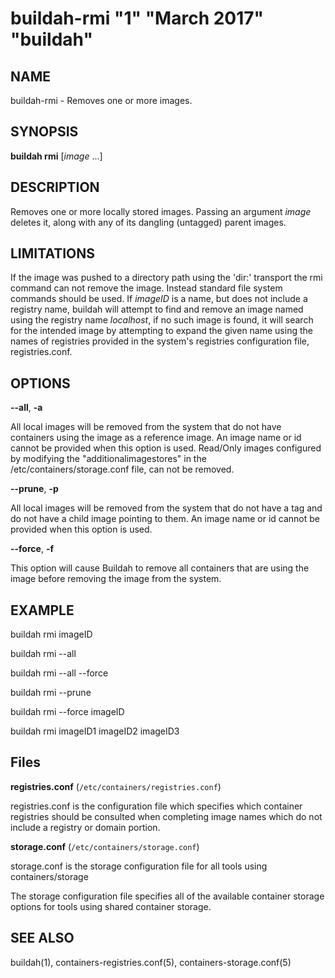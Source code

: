 # buildah-rmi "1" "March 2017" "buildah"

## NAME

buildah\-rmi - Removes one or more images.

## SYNOPSIS

**buildah rmi** [*image* ...]

## DESCRIPTION

Removes one or more locally stored images.
Passing an argument _image_ deletes it, along with any of its dangling (untagged) parent images.

## LIMITATIONS

If the image was pushed to a directory path using the 'dir:' transport
the rmi command can not remove the image. Instead standard file system
commands should be used.
If _imageID_ is a name, but does not include a registry name, buildah will attempt to find and remove an image named using the registry name _localhost_, if no such image is found, it will search for the intended image by attempting to expand the given name using the names of registries provided in the system's registries configuration file, registries.conf.

## OPTIONS

**--all**, **-a**

All local images will be removed from the system that do not have containers using the image as a reference image.
An image name or id cannot be provided when this option is used. Read/Only images configured by modifying the "additionalimagestores" in the /etc/containers/storage.conf file, can not be removed.

**--prune**, **-p**

All local images will be removed from the system that do not have a tag and do not have a child image pointing to them.
An image name or id cannot be provided when this option is used.

**--force**, **-f**

This option will cause Buildah to remove all containers that are using the image before removing the image from the system.

## EXAMPLE

buildah rmi imageID

buildah rmi --all

buildah rmi --all --force

buildah rmi --prune

buildah rmi --force imageID

buildah rmi imageID1 imageID2 imageID3

## Files

**registries.conf** (`/etc/containers/registries.conf`)

registries.conf is the configuration file which specifies which container registries should be consulted when completing image names which do not include a registry or domain portion.

**storage.conf** (`/etc/containers/storage.conf`)

storage.conf is the storage configuration file for all tools using containers/storage

The storage configuration file specifies all of the available container storage options for tools using shared container storage.

## SEE ALSO

buildah(1), containers-registries.conf(5), containers-storage.conf(5)
